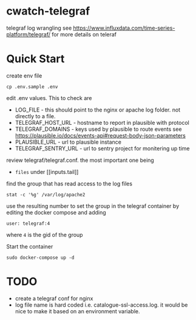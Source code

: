 # cwatch-telegraf
telegraf log wrangling
see https://www.influxdata.com/time-series-platform/telegraf/ for more details on teleraf

# Quick Start

create env file
```
cp .env.sample .env
```

edit .env values. This to check are
  - LOG_FILE - this should point to the nginx or apache log folder. not directly to a file.
  - TELEGRAF_HOST_URL - hostname to report in plausible with protocol
  - TELEGRAF_DOMAINS - keys used by plausible to route events see https://plausible.io/docs/events-api#request-body-json-parameters
  - PLAUSIBLE_URL - url to plausible instance 
  - TELEGRAF_SENTRY_URL - url to sentry project for monitering up time

review telegraf/telegraf.conf. the most important one being
  - `files` under [[inputs.tail]]

find the group that has read access to the log files
```
stat -c '%g' /var/log/apache2
```

use the resulting number to set the group in the telegraf container by editing the docker compose and adding
```
user: telegraf:4
```
where `4` is the gid of the group


Start the container
```
sudo docker-compose up -d
```



# TODO
- create a telegraf conf for nginx
- log file name is hard coded i.e. catalogue-ssl-access.log. it would be nice to make it based on an environment variable.